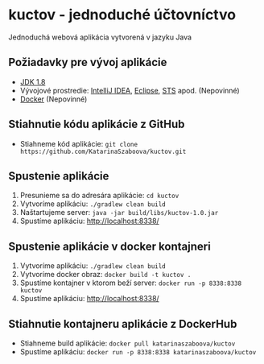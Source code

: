 # kuctov - jednoduché účtovníctvo

Jednoduchá webová aplikácia vytvorená v jazyku Java

## Požiadavky pre vývoj aplikácie
* [JDK 1.8](https://www.java.com/en/download/faq/develop.xml)
* Vývojové prostredie: [IntelliJ IDEA](https://www.jetbrains.com/idea/), [Eclipse](https://eclipse.org/downloads/), [STS](https://spring.io/tools) apod. (Nepovinné)
* [Docker](https://docs.docker.com/engine/installation/) (Nepovinné)

## Stiahnutie kódu aplikácie z GitHub
* Stiahneme kód aplikácie: `git clone https://github.com/KatarinaSzaboova/kuctov.git`

## Spustenie aplikácie
1. Presunieme sa do adresára aplikácie: `cd kuctov`
1. Vytvoríme aplikáciu: `./gradlew clean build`
1. Naštartujeme server: `java -jar build/libs/kuctov-1.0.jar`
1. Spustíme aplikáciu: [http://localhost:8338/](http://localhost:8338/)

## Spustenie aplikácie v docker kontajneri
1. Vytvoríme aplikáciu: `./gradlew clean build`
1. Vytvoríme docker obraz: `docker build -t kuctov .`
1. Spustíme kontajner v ktorom beží server: `docker run -p 8338:8338 kuctov`
1. Spustíme aplikáciu: [http://localhost:8338/](http://localhost:8338/)

## Stiahnutie kontajneru aplikácie z DockerHub
* Stiahneme build aplikácie: `docker pull katarinaszaboova/kuctov`
* Spustíme aplikáciu: `docker run -p 8338:8338 katarinaszaboova/kuctov`
